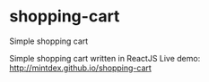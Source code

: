 # shopping-cart
Simple shopping cart 

Simple shopping cart written in ReactJS
Live demo: http://mintdex.github.io/shopping-cart